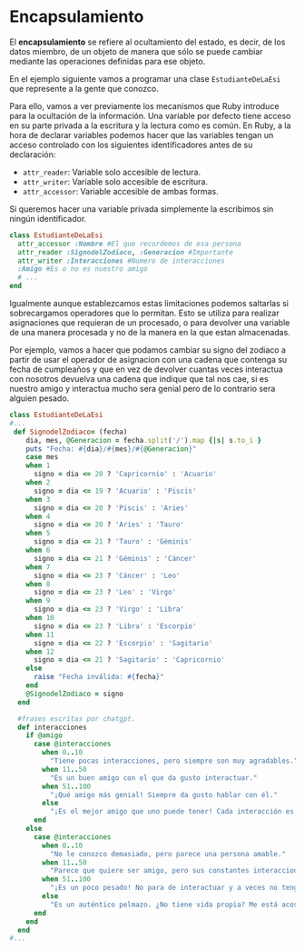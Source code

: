 # Encapsulamiento

El **encapsulamiento** se refiere al ocultamiento del estado, es decir, de los datos miembro, de un objeto de manera que sólo se puede cambiar mediante las operaciones definidas para ese objeto.

En el ejemplo siguiente vamos a programar una clase `EstudianteDeLaEsi` que represente a la gente que conozco.

Para ello, vamos a ver previamente los mecanismos que Ruby introduce para la ocultación de la información. Una variable por defecto tiene acceso en su parte privada a la escritura y la lectura como es común. En Ruby, a la hora de declarar variables podemos hacer que las variables tengan un acceso controlado con los siguientes identificadores antes de su declaración:

- `attr_reader`: Variable solo accesible de lectura.
- `attr_writer`: Variable solo accesible de escritura.
- `attr_accessor`: Variable accesible de ambas formas.

Si queremos hacer una variable privada simplemente la escribimos sin ningún identificador.

```ruby
class EstudianteDeLaEsi
  attr_accessor :Nombre #El que recordemos de esa persona
  attr_reader :SignodelZodiaco, :Generacion #Importante
  attr_writer :Interacciones #Numero de interacciones
  :Amigo #Es o no es nuestro amigo
  # ...
end
```

Igualmente aunque establezcamos estas limitaciones podemos saltarlas si sobrecargamos operadores que lo permitan. Esto se utiliza para realizar asignaciones que requieran de un procesado, o para devolver una variable de una manera procesada y no de la manera en la que estan almacenadas.

Por ejemplo, vamos a hacer que podamos cambiar su signo del zodiaco a partir de usar el operador de asignacion con una cadena que contenga su fecha de cumpleaños y que en vez de devolver cuantas veces interactua con nosotros devuelva una cadena que indique que tal nos cae, si es nuestro amigo y interactua mucho sera genial pero de lo contrario sera alguien pesado.

```ruby
class EstudianteDeLaEsi
#...
 def SignodelZodiaco= (fecha)
    dia, mes, @Generacion = fecha.split('/').map {|s| s.to_i }
    puts "Fecha: #{dia}/#{mes}/#{@Generacion}"
    case mes
    when 1
      signo = dia <= 20 ? 'Capricornio' : 'Acuario'
    when 2
      signo = dia <= 19 ? 'Acuario' : 'Piscis'
    when 3
      signo = dia <= 20 ? 'Piscis' : 'Aries'
    when 4
      signo = dia <= 20 ? 'Aries' : 'Tauro'
    when 5
      signo = dia <= 21 ? 'Tauro' : 'Géminis'
    when 6
      signo = dia <= 21 ? 'Géminis' : 'Cáncer'
    when 7
      signo = dia <= 23 ? 'Cáncer' : 'Leo'
    when 8
      signo = dia <= 23 ? 'Leo' : 'Virgo'
    when 9
      signo = dia <= 23 ? 'Virgo' : 'Libra'
    when 10
      signo = dia <= 23 ? 'Libra' : 'Escorpio'
    when 11
      signo = dia <= 22 ? 'Escorpio' : 'Sagitario'
    when 12
      signo = dia <= 21 ? 'Sagitario' : 'Capricornio'
    else
      raise "Fecha inválida: #{fecha}"
    end
    @SignodelZodiaco = signo
  end

  #frases escritas por chatgpt.
  def interacciones
    if @amigo
      case @interacciones
        when 0..10
          "Tiene pocas interacciones, pero siempre son muy agradables."
        when 11..50
          "Es un buen amigo con el que da gusto interactuar."
        when 51..100
          "¡Qué amigo más genial! Siempre da gusto hablar con él."
        else
          "¡Es el mejor amigo que uno puede tener! Cada interacción es una experiencia inolvidable."
      end
    else
      case @interacciones
        when 0..10
          "No le conozco demasiado, pero parece una persona amable."
        when 11..50
          "Parece que quiere ser amigo, pero sus constantes interacciones pueden resultar un poco agotadoras."
        when 51..100
          "¡Es un poco pesado! No para de interactuar y a veces no tengo tiempo para tanto."
        else
          "Es un auténtico pelmazo. ¿No tiene vida propia? Me está acosando con tanta interacción."
      end
    end
  end
#...
  ```
